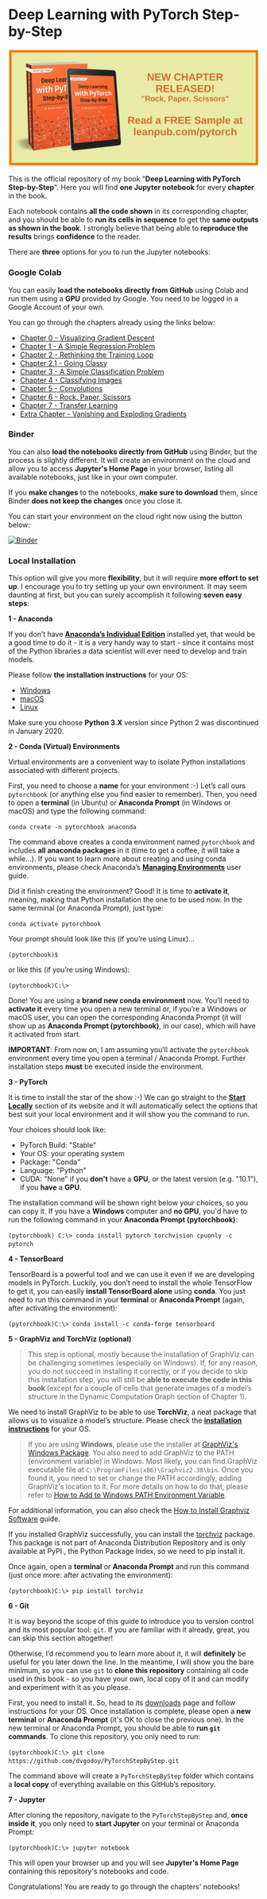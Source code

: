 # Deep Learning with PyTorch Step-by-Step

[![](images/book6.png)](https://leanpub.com/pytorch/)

This is the official repository of my book "**Deep Learning with PyTorch Step-by-Step**". Here you will find **one Jupyter notebook** for every **chapter** in the book.

Each notebook contains **all the code shown** in its corresponding chapter, and you should be able to
**run its cells in sequence** to get the **same outputs as shown in the book**. I strongly believe that being able to **reproduce the results** brings **confidence** to the reader.

There are **three** options for you to run the Jupyter notebooks:

### Google Colab

You can easily **load the notebooks directly from GitHub** using Colab and run them using a **GPU** provided by Google. You need to be logged in a Google Account of your own.

You can go through the chapters already using the links below:

- [Chapter 0 - Visualizing Gradient Descent](https://colab.research.google.com/github/dvgodoy/PyTorchStepByStep/blob/master/Chapter00.ipynb)
- [Chapter 1 - A Simple Regression Problem](https://colab.research.google.com/github/dvgodoy/PyTorchStepByStep/blob/master/Chapter01.ipynb)
- [Chapter 2 - Rethinking the Training Loop](https://colab.research.google.com/github/dvgodoy/PyTorchStepByStep/blob/master/Chapter02.ipynb)
- [Chapter 2.1 - Going Classy](https://colab.research.google.com/github/dvgodoy/PyTorchStepByStep/blob/master/Chapter02.1.ipynb)
- [Chapter 3 - A Simple Classification Problem](https://colab.research.google.com/github/dvgodoy/PyTorchStepByStep/blob/master/Chapter03.ipynb)
- [Chapter 4 - Classifying Images](https://colab.research.google.com/github/dvgodoy/PyTorchStepByStep/blob/master/Chapter04.ipynb)
- [Chapter 5 - Convolutions](https://colab.research.google.com/github/dvgodoy/PyTorchStepByStep/blob/master/Chapter05.ipynb)
- [Chapter 6 - Rock, Paper, Scissors](https://colab.research.google.com/github/dvgodoy/PyTorchStepByStep/blob/master/Chapter06.ipynb)
- [Chapter 7 - Transfer Learning](https://colab.research.google.com/github/dvgodoy/PyTorchStepByStep/blob/master/Chapter07.ipynb)
- [Extra Chapter - Vanishing and Exploding Gradients](https://colab.research.google.com/github/dvgodoy/PyTorchStepByStep/blob/master/ChapterExtra.ipynb)

### Binder

You can also **load the notebooks directly from GitHub** using Binder, but the process is slightly different. It will create an environment on the cloud and allow you to access **Jupyter's Home Page** in your browser, listing all available notebooks, just like in your own computer.

If you **make changes** to the notebooks, **make sure to download** them, since Binder **does not keep the changes** once you close it.

You can start your environment on the cloud right now using the button below:

[![Binder](https://mybinder.org/badge_logo.svg)](https://mybinder.org/v2/gh/dvgodoy/PyTorchStepByStep/master)

### Local Installation

This option will give you more **flexibility**, but it will require **more effort to set up**. I encourage you to try setting up your own environment. It may seem daunting at first, but you can surely accomplish it following **seven easy steps**:

**1 - Anaconda**

If you don’t have [**Anaconda’s Individual Edition**](https://www.anaconda.com/products/individual) installed yet, that would be a good time to do it - it is a very handy way to start - since it contains most of the Python libraries a data scientist will ever need to develop and train models. 

Please follow **the installation instructions** for your OS:

- [Windows](https://docs.anaconda.com/anaconda/install/windows/)
- [macOS](https://docs.anaconda.com/anaconda/install/mac-os/)
- [Linux](https://docs.anaconda.com/anaconda/install/linux/)

Make sure you choose **Python 3.X** version since Python 2 was discontinued in January 2020.

**2 - Conda (Virtual) Environments**

Virtual environments are a convenient way to isolate Python installations associated with different projects.

First, you need to choose a **name** for your environment :-) Let’s call ours `pytorchbook` (or anything else you find easier to remember). Then, you need to open a **terminal** (in Ubuntu) or **Anaconda Prompt** (in Windows or macOS) and type the following command:

`conda create -n pytorchbook anaconda`

The command above creates a conda environment named `pytorchbook` and includes **all anaconda packages** in it (time to get a coffee, it will take a while...). If you want to learn more about creating and using conda environments, please check Anaconda’s [**Managing Environments**](https://docs.conda.io/projects/conda/en/latest/user-guide/tasks/manage-environments.html) user guide.

Did it finish creating the environment? Good! It is time to **activate it**, meaning, making that Python installation the one to be used now. In the same terminal (or Anaconda Prompt), just type:

`conda activate pytorchbook`

Your prompt should look like this (if you’re using Linux)...

`(pytorchbook)$`

or like this (if you’re using Windows):

`(pytorchbook)C:\>`

Done! You are using a **brand new conda environment** now. You’ll need to **activate it** every time you open a new terminal or, if you’re a Windows or macOS user, you can open the corresponding Anaconda Prompt (it will show up as **Anaconda Prompt (pytorchbook)**, in our case), which will have it activated from start.

**IMPORTANT**: From now on, I am assuming you’ll activate the `pytorchbook` environment every time you open a terminal / Anaconda Prompt. Further installation steps **must** be executed inside the environment.

**3 - PyTorch**

It is time to install the star of the show :-) We can go straight to the [**Start Locally**](https://pytorch.org/get-started/locally/) section of its website and it will automatically select the options that best suit your local environment and it will show you the command to run.

Your choices should look like:

- PyTorch Build: "Stable"
- Your OS: your operating system
- Package: "Conda"
- Language: "Python"
- CUDA: "None" if you **don't** have a **GPU**, or the latest version (e.g. "10.1"), if you **have** a **GPU**.

The installation command will be shown right below your choices, so you can copy it. If you have a **Windows** computer and **no GPU**, you'd have to run the following command in your **Anaconda Prompt (pytorchbook)**:

`(pytorchbook) C:\> conda install pytorch torchvision cpuonly -c pytorch`

**4 - TensorBoard**

TensorBoard is a powerful tool and we can use it even if we are developing models in PyTorch. Luckily, you don’t need to install the whole TensorFlow to get it, you can easily **install TensorBoard alone** using **conda**. You just need to run this command in your **terminal** or **Anaconda Prompt** (again, after activating the environment):

`(pytorchbook)C:\> conda install -c conda-forge tensorboard`

**5 - GraphViz and TorchViz (optional)**

> This step is optional, mostly because the installation of GraphViz can be challenging sometimes (especially on Windows). If, for any reason, you do not succeed in installing it correctly, or if you
> decide to skip this installation step, you will still be **able to execute the code in this book** (except for a couple of cells that generate images of a model’s structure in the Dynamic Computation Graph section of Chapter 1).

We need to install GraphViz to be able to use **TorchViz**, a neat package that allows us to visualize a  model’s structure. Please check the [**installation instructions**]( https://www.graphviz.org/download/) for your OS. 

> If you are using **Windows**, please use the installer at [GraphViz's Windows Package](https://graphviz.gitlab.io/_pages/Download/windows/graphviz-2.38.msi). You also need to  add GraphViz to the PATH (environment variable) in Windows. Most likely, you can find GraphViz executable file at `C:\ProgramFiles(x86)\Graphviz2.38\bin`. Once you found it, you need to set or change the PATH accordingly, adding GraphViz's location to it. For more details on how to do that, please refer to [How to Add to Windows PATH Environment Variable](https://bit.ly/3fIwYA5).

For additional information, you can also check the [How to Install Graphviz Software](https://bit.ly/30Ayct3) guide. 

If you installed GraphViz successfully, you can install the [torchviz](https://github.com/szagoruyko/pytorchviz) package. This package is not part of Anaconda Distribution Repository and is only available at PyPI , the Python Package Index, so we need to pip install it.

Once again, open a **terminal** or **Anaconda Prompt** and run this command (just once
more: after activating the environment):

`(pytorchbook)C:\> pip install torchviz`

**6 - Git**

It is way beyond the scope of this guide to introduce you to version control and its most popular tool: `git`. If you are familiar with it already, great, you can skip this section altogether!

Otherwise, I’d recommend you to learn more about it, it will **definitely** be useful for you later down the line. In the meantime, I will show you the bare minimum, so you can use `git` to **clone this repository** containing all code used in this book - so you have your own, local copy of it and can modify and experiment with it as you please.

First, you need to install it. So, head to its [downloads](https://git-scm.com/downloads) page and follow instructions for your OS. Once installation is complete, please open a **new terminal** or **Anaconda Prompt** (it's OK to close the previous one). In the new terminal or Anaconda Prompt, you should be able to **run `git` commands**. To clone this repository, you only need to run:

`(pytorchbook)C:\> git clone https://github.com/dvgodoy/PyTorchStepByStep.git`

The command above will create a `PyTorchStepByStep` folder which contains a **local copy** of everything available on this GitHub’s repository.

**7 - Jupyter**

After cloning the repository, navigate to the `PyTorchStepByStep` and, **once inside it**, you only need to **start Jupyter** on your terminal or Anaconda Prompt:

`(pytorchbook)C:\> jupyter notebook`

This will open your browser up and you will see **Jupyter's Home Page** containing this repository's notebooks and code.

Congratulations! You are ready to go through the chapters' notebooks!

